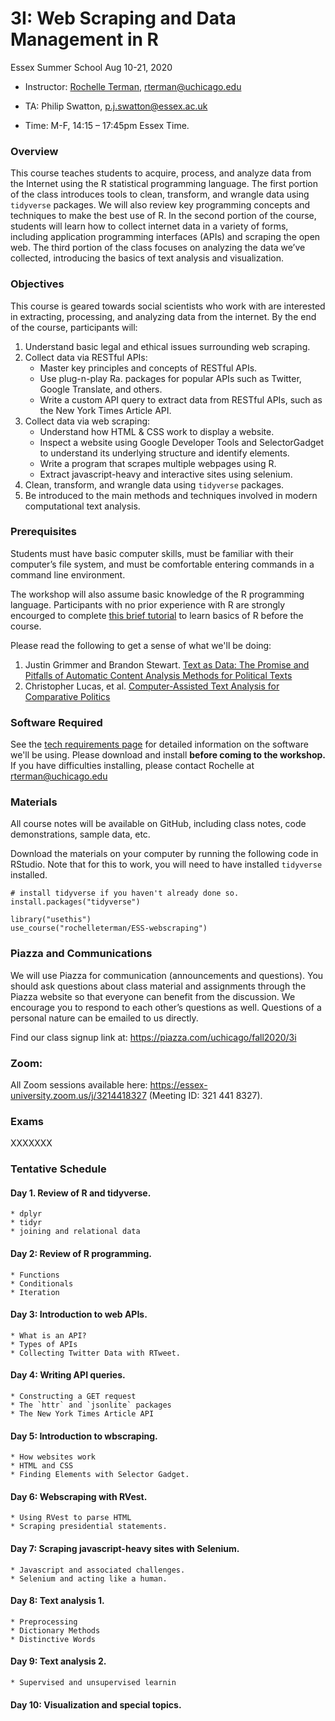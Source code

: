 # 3I: Web Scraping and Data Management in R

Essex Summer School
Aug 10-21, 2020

* Instructor: [Rochelle Terman](http://rochelleterman.com/), rterman@uchicago.edu

* TA: Philip Swatton, p.j.swatton@essex.ac.uk

* Time: M-F, 14:15 – 17:45pm Essex Time.


### Overview

This course teaches students to acquire, process, and analyze data from the Internet using the R statistical programming language. The first portion of the class introduces tools to clean, transform, and wrangle data using `tidyverse` packages. We will also review key programming concepts and techniques to make the best use of R. In the second portion of the course, students will learn how to collect internet data in a variety of forms, including application programming interfaces (APIs) and scraping the open web. The third portion of the class focuses on analyzing the data we’ve collected, introducing the basics of text analysis and visualization.

### Objectives 

This course is geared towards social scientists who work with are interested in extracting, processing, and analyzing data from the internet. By the end of the course, participants will:

1.  Understand basic legal and ethical issues surrounding web scraping.
2.  Collect data via RESTful APIs:
    * Master key principles and concepts of RESTful APIs.
    * Use plug-n-play Ra.   packages for popular APIs such as Twitter, Google Translate, and others.
    * Write a custom API query to extract data from RESTful APIs, such as the New York Times Article API.
3.  Collect data via web scraping:
    * Understand how HTML & CSS work to display a website.
    * Inspect a website using Google Developer Tools and SelectorGadget to understand its underlying structure and identify elements.
    * Write a program that scrapes multiple webpages using R.
    * Extract javascript-heavy and interactive sites using selenium.
4.  Clean, transform, and wrangle data using `tidyverse` packages.
5.  Be introduced to the main methods and techniques involved in modern computational text analysis.

### Prerequisites

Students must have basic computer skills, must be familiar with their computer’s file system, and must be comfortable entering commands in a command line environment. 

The workshop will also assume basic knowledge of the R programming language. Participants with no prior experience with R are strongly encourged to complete [this brief tutorial](https://www.codeschool.com/courses/try-r) to learn basics of R before the course.

Please read the following to get a sense of what we'll be doing:

1. Justin Grimmer and Brandon Stewart. [Text as Data: The Promise and Pitfalls of Automatic Content Analysis Methods for Political Texts](https://web.stanford.edu/~jgrimmer/tad2.pdf)
2. Christopher Lucas, et al. [Computer-Assisted Text Analysis for Comparative Politics](https://scholar.harvard.edu/files/dtingley/files/comparativepoliticstext.pdf)

### Software Required

See the [tech requirements page](B-Tech-Requirements.md) for detailed information on the software we'll be using. Please download and install **before coming to the workshop.** If you have difficulties installing, please contact Rochelle at rterman@uchicago.edu

### Materials

All course notes will be available on GitHub, including class notes, code demonstrations, sample data, etc. 

Download the materials on your computer by running the following code in RStudio. Note that for this to work, you will need to have installed `tidyverse` installed.

```
# install tidyverse if you haven't already done so.
install.packages("tidyverse")

library("usethis")
use_course("rochelleterman/ESS-webscraping")
```

### Piazza and Communications

We will use Piazza for communication (announcements and questions). You should ask questions about class material and assignments through the Piazza website so that everyone can benefit from the discussion. We encourage you to respond to each other’s questions as well. Questions of a personal nature can be emailed to us directly.

Find our class signup link at: https://piazza.com/uchicago/fall2020/3i

### Zoom:

All Zoom sessions available here: https://essex-university.zoom.us/j/3214418327 (Meeting ID: 321 441 8327).

### Exams

XXXXXXX


### Tentative Schedule

#### Day 1. Review of R and tidyverse.
    * dplyr
    * tidyr
    * joining and relational data

#### Day 2: Review of R programming.
    * Functions
    * Conditionals
    * Iteration

#### Day 3: Introduction to web APIs.
    * What is an API?
    * Types of APIs
    * Collecting Twitter Data with RTweet.

#### Day 4: Writing API queries.
    * Constructing a GET request
    * The `httr` and `jsonlite` packages
    * The New York Times Article API

#### Day 5: Introduction to wbscraping.
    * How websites work
    * HTML and CSS
    * Finding Elements with Selector Gadget.

#### Day 6: Webscraping with RVest.
    * Using RVest to parse HTML
    * Scraping presidential statements.

#### Day 7: Scraping javascript-heavy sites with Selenium.
    * Javascript and associated challenges.
    * Selenium and acting like a human. 

#### Day 8: Text analysis 1.
    * Preprocessing
    * Dictionary Methods
    * Distinctive Words

#### Day 9: Text analysis 2.
    * Supervised and unsupervised learnin

#### Day 10: Visualization and special topics.
